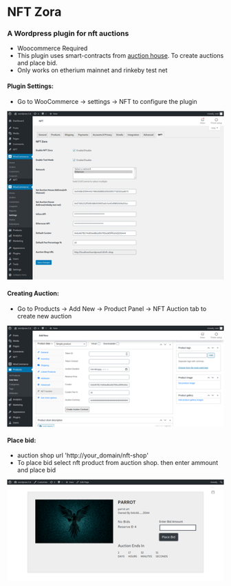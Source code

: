 # NFT Zora
### A Wordpress plugin for nft auctions

- Woocommerce Required
- This plugin uses smart-contracts from [auction house](https://github.com/ourzora/auction-house). To create auctions and place bid.
- Only works on etherium mainnet and rinkeby test net

#### Plugin Settings:
- Go to WooCommerce -> settings -> NFT to configure the plugin

![alt plugin settings](nft-sc/wc-settings-tab.png)

#### Creating Auction:
- Go to Products -> Add New -> Product Panel -> NFT Auction tab to create new auction

![alt product-panel-set-auction](nft-sc/product-panel-set-auction.png)

#### Place bid:
- auction shop url 'http://your_domain/nft-shop'
- To place bid select nft product from auction shop. then enter ammount and place bid

![alt place bid](nft-sc/place-bid.png)
